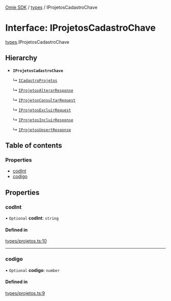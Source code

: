 [Omie SDK](../README.md) / [types](../modules/types.md) / IProjetosCadastroChave

# Interface: IProjetosCadastroChave

[types](../modules/types.md).IProjetosCadastroChave

## Hierarchy

- **`IProjetosCadastroChave`**

  ↳ [`ICadastroProjetos`](types.ICadastroProjetos.md)

  ↳ [`IProjetosAlterarResponse`](types.IProjetosAlterarResponse.md)

  ↳ [`IProjetosConsultarRequest`](types.IProjetosConsultarRequest.md)

  ↳ [`IProjetosExcluirRequest`](types.IProjetosExcluirRequest.md)

  ↳ [`IProjetosIncluirResponse`](types.IProjetosIncluirResponse.md)

  ↳ [`IProjetosUpsertResponse`](types.IProjetosUpsertResponse.md)

## Table of contents

### Properties

- [codInt](types.IProjetosCadastroChave.md#codint)
- [codigo](types.IProjetosCadastroChave.md#codigo)

## Properties

### codInt

• `Optional` **codInt**: `string`

#### Defined in

[types/projetos.ts:10](https://github.com/lucas-bogos/omie-sdk/blob/fa631c8/src/types/projetos.ts#L10)

___

### codigo

• `Optional` **codigo**: `number`

#### Defined in

[types/projetos.ts:9](https://github.com/lucas-bogos/omie-sdk/blob/fa631c8/src/types/projetos.ts#L9)
